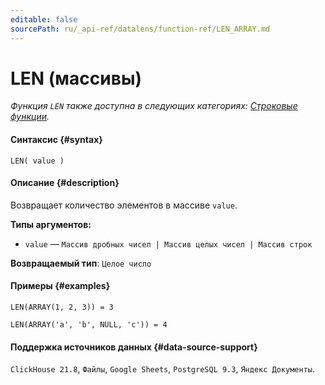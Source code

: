 ```yaml
---
editable: false
sourcePath: ru/_api-ref/datalens/function-ref/LEN_ARRAY.md
---
```


# LEN (массивы)

_Функция `LEN` также доступна в следующих категориях: [Строковые функции](LEN.md)._

#### Синтаксис {#syntax}


```
LEN( value )
```

#### Описание {#description}
Возвращает количество элементов в массиве `value`.

**Типы аргументов:**
- `value` — `Массив дробных чисел | Массив целых чисел | Массив строк`


**Возвращаемый тип**: `Целое число`

#### Примеры {#examples}

```
LEN(ARRAY(1, 2, 3)) = 3
```

```
LEN(ARRAY('a', 'b', NULL, 'c')) = 4
```


#### Поддержка источников данных {#data-source-support}

`ClickHouse 21.8`, `Файлы`, `Google Sheets`, `PostgreSQL 9.3`, `Яндекс Документы`.
